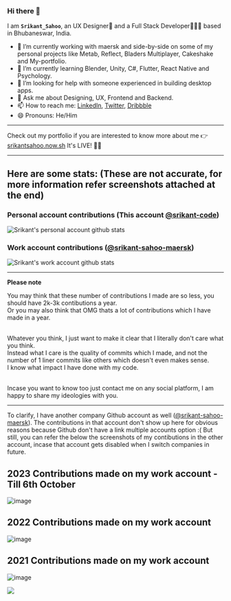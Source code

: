 ### Hi there 👋

I am **`Srikant_Sahoo`**, an UX Designer🎨 and a Full Stack Developer👨🏻‍💻 based in Bhubaneswar, India.
- 🔭 I’m currently working with maersk and side-by-side on some of my personal projects like Metab, Reflect, Bladers Multiplayer, Cakeshake and My-portfolio.
- 🌱 I’m currently learning Blender, Unity, C#, Flutter, React Native and Psychology. 
- 🤔 I’m looking for help with someone experienced in building desktop apps. 
- 💬 Ask me about Designing, UX, Frontend and Backend.
- 📫 How to reach me: [LinkedIn](https://linkedin.com/in/srikant-design), [Twitter](https://twitter.com/srikant_design), [Dribbble](https://dribbble.com/srikant_design)
- 😄 Pronouns: He/Him
---

Check out my portfolio if you are interested to know more about me 👉[srikantsahoo.now.sh](https://srikantsahoo.now.sh) It's LIVE! 🔴😃

---

## Here are some stats: (These are not accurate, for more information refer screenshots attached at the end)
### Personal account contributions (This account [@srikant-code](https://github.com/srikant-code))
![Srikant's personal account github stats](https://github-readme-stats.vercel.app/api?username=srikant-code&show_icons=true&theme=dracula&count_private=true&include_all_commits=true)
### Work account contributions ([@srikant-sahoo-maersk](https://github.com/srikant-sahoo-maersk))
![Srikant's work account github stats](https://github-readme-stats.vercel.app/api?username=srikant-sahoo-maersk&show_icons=true&theme=dracula&count_private=true&include_all_commits=true)

---

**Please note** 

You may think that these number of contributions I made are so less, you should have 2k-3k contibutions a year. 
<br/>Or you may also think that OMG thats a lot of contributions which I have made in a year. 

<br/>Whatever you think, I just want to make it clear that I literally don't care what you think. 
<br/>Instead what I care is the quality of commits which I made, and not the number of 1 liner commits like others which doesn't even makes sense. 
<br/>I know what impact I have done with my code. 

<br/>Incase you want to know too just contact me on any social platform, I am happy to share my ideologies with you.

---

To clarify, I have another company Github account as well ([@srikant-sahoo-maersk](https://github.com/srikant-sahoo-maersk)). The contributions in that account don't show up here for obvious reasons because Github don't have a link multiple accounts option :(
But still, you can refer the below the screenshots of my contibutions in the other account, incase that account gets disabled when I switch companies in future.

## 2023 Contributions made on my work account - Till 6th October
![image](https://github.com/srikant-code/srikant-code/assets/46858011/40c092b9-6556-4156-bbb2-ad82014a8e15)

## 2022 Contributions made on my work account 
![image](https://user-images.githubusercontent.com/46858011/236696335-712acfd1-e9de-4b5c-a4e8-55cbc63b355b.png)

## 2021 Contributions made on my work account 
![image](https://user-images.githubusercontent.com/46858011/236696314-59527a3c-127c-47cf-8f70-1461ac66d48a.png)

![](https://komarev.com/ghpvc/?username=srikant-code&color=brightgreen)  
<!--[![Hits](https://hits.seeyoufarm.com/api/count/incr/badge.svg?url=https%3A%2F%2Fgithub.com%2Fsrikant-code&count_bg=%2379C83D&title_bg=%23555555&icon=&icon_color=%23E7E7E7&title=profile+visits&edge_flat=false)](https://hits.seeyoufarm.com)-->
  
<!--[![Top Langs](https://github-readme-stats.vercel.app/api/top-langs/?username=srikant-code)](https://github.com/anuraghazra/github-readme-stats)-->
<!---

**Note** : The below Stats are counted after Decemeber 2020. Earlier contributions are not included.  


[![Srikant's wakatime stats](https://github-readme-stats.vercel.app/api/wakatime?username=@srikantsahoo)](https://wakatime.com/@srikantsahoo)  -->

<!--<img
  src="https://cr-ss-service.azurewebsites.net/api/ScreenShot?widget=portfolio&username=srikant-code&dates=false&style=--item-bg-color:%23f00;--item-border-radius:10px"
/><img
  src="https://cr-ss-service.azurewebsites.net/api/ScreenShot?widget=summary&username=srikant-code&badges=2&show-avatar=true&style=--header-bg-color:%23000;--border-radius:10px;&width=150"
/>
-->
<!--
**srikant-code/srikant-code** is a ✨ _special_ ✨ repository because its `README.md` (this file) appears on your GitHub profile.

Here are some ideas to get you started:
- 👯 I’m looking to collaborate on ...
- ⚡ Fun fact: ...
-->
